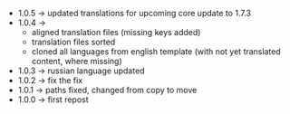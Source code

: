  * 1.0.5 -> updated translations for upcoming core update to 1.7.3
 * 1.0.4 -> 
    * aligned translation files (missing keys added)
    * translation files sorted
    * cloned all languages from english template (with not yet translated content, where missing)
 * 1.0.3 -> russian language updated
 * 1.0.2 -> fix the fix
 * 1.0.1 -> paths fixed, changed from copy to move
 * 1.0.0 -> first repost

